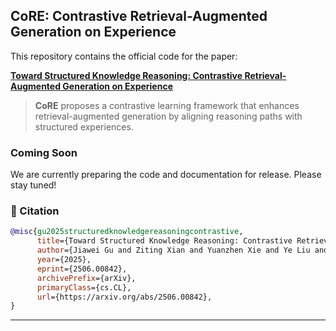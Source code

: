 
## CoRE: Contrastive Retrieval-Augmented Generation on Experience

This repository contains the official code for the paper:

**[Toward Structured Knowledge Reasoning: Contrastive Retrieval-Augmented Generation on Experience](https://arxiv.org/abs/2506.00842)**

> **CoRE** proposes a contrastive learning framework that enhances retrieval-augmented generation by aligning reasoning paths with structured experiences. 



### Coming Soon

We are currently preparing the code and documentation for release. Please stay tuned!



### 📌 Citation

```bibtex
@misc{gu2025structuredknowledgereasoningcontrastive,
      title={Toward Structured Knowledge Reasoning: Contrastive Retrieval-Augmented Generation on Experience}, 
      author={Jiawei Gu and Ziting Xian and Yuanzhen Xie and Ye Liu and Enjie Liu and Ruichao Zhong and Mochi Gao and Yunzhi Tan and Bo Hu and Zang Li},
      year={2025},
      eprint={2506.00842},
      archivePrefix={arXiv},
      primaryClass={cs.CL},
      url={https://arxiv.org/abs/2506.00842}, 
}
```

---


